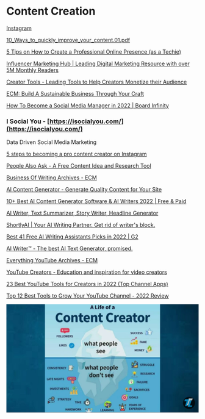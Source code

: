 # Content Creation

[Instagram](Content%20Creation%20169ddb5dd1d74e579ce003d4f7636e94/Instagram%20650cb9357a1e4101ba3b431e1a572eda.md)

[10_Ways_to_quickly_improve_your_content.01.pdf](Content%20Creation%20169ddb5dd1d74e579ce003d4f7636e94/10_Ways_to_quickly_improve_your_content.01.pdf)

[5 Tips on How to Create a Professional Online Presence (as a Techie)](https://learntocodewith.me/posts/online-presence/)

[Influencer Marketing Hub | Leading Digital Marketing Resource with over 5M Monthly Readers](https://influencermarketinghub.com/)

[Creator Tools - Leading Tools to Help Creators Monetize their Audience](https://influencermarketinghub.com/creator-tools/)

[ECM: Build A Sustainable Business Through Your Craft](https://elitecontentmarketer.com/)

[](https://www.socialmediaexaminer.com/)

[How To Become a Social Media Manager in 2022 | Board Infinity](https://www.boardinfinity.com/blog/how-to-become-a-social-media-manager-in-2022/)

[](https://hootsuite.com/resources)

### I Social You - [https://isocialyou.com/](https://isocialyou.com/)

Data Driven Social Media Marketing

[5 steps to becoming a pro content creator on Instagram](https://www.digitalcameraworld.com/features/5-steps-to-become-a-pro-content-creator)

[People Also Ask - A Free Content Idea and Research Tool](https://www.usetopic.com/people-also-ask)

[Business Of Writing Archives - ECM](https://elitecontentmarketer.com/business-of-writing/)

[AI Content Generator - Generate Quality Content for Your Site](https://zyro.com/in/ai/content-generator)

[10+ Best AI Content Generator Software & AI Writers 2022 | Free & Paid](https://mywplife.com/software/ai-content-generator-software/)

[AI Writer, Text Summarizer, Story Writer, Headline Generator](https://sassbook.com/)

[ShortlyAI | Your AI Writing Partner. Get rid of writer's block.](https://www.shortlyai.com/)

[Best 41 Free AI Writing Assistants Picks in 2022 | G2](https://www.g2.com/categories/ai-writing-assistant/free)

[AI Writer™ - The best AI Text Generator, promised.](https://ai-writer.com/)

[Everything YouTube Archives - ECM](https://elitecontentmarketer.com/youtube-everything/)

[YouTube Creators - Education and inspiration for video creators](https://www.youtube.com/intl/en_in/creators/)

[23 Best YouTube Tools for Creators in 2022 (Top Channel Apps)](https://www.digitalfodder.com/youtube-tools/)

[Top 12 Best Tools to Grow Your YouTube Channel - 2022 Review](https://www.quicksprout.com/youtube-tools/)

![Screenshot_2020-07-11-09-23-26-691.jpeg](Content%20Creation%20169ddb5dd1d74e579ce003d4f7636e94/Screenshot_2020-07-11-09-23-26-691.jpeg)